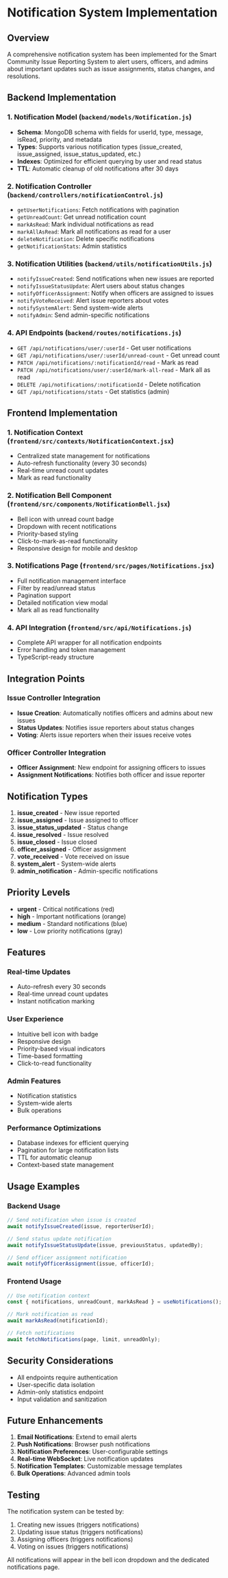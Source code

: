 # Notification System Implementation

## Overview
A comprehensive notification system has been implemented for the Smart Community Issue Reporting System to alert users, officers, and admins about important updates such as issue assignments, status changes, and resolutions.

## Backend Implementation

### 1. Notification Model (`backend/models/Notification.js`)
- **Schema**: MongoDB schema with fields for userId, type, message, isRead, priority, and metadata
- **Types**: Supports various notification types (issue_created, issue_assigned, issue_status_updated, etc.)
- **Indexes**: Optimized for efficient querying by user and read status
- **TTL**: Automatic cleanup of old notifications after 30 days

### 2. Notification Controller (`backend/controllers/notificationControl.js`)
- `getUserNotifications`: Fetch notifications with pagination
- `getUnreadCount`: Get unread notification count
- `markAsRead`: Mark individual notifications as read
- `markAllAsRead`: Mark all notifications as read for a user
- `deleteNotification`: Delete specific notifications
- `getNotificationStats`: Admin statistics

### 3. Notification Utilities (`backend/utils/notificationUtils.js`)
- `notifyIssueCreated`: Send notifications when new issues are reported
- `notifyIssueStatusUpdate`: Alert users about status changes
- `notifyOfficerAssignment`: Notify when officers are assigned to issues
- `notifyVoteReceived`: Alert issue reporters about votes
- `notifySystemAlert`: Send system-wide alerts
- `notifyAdmin`: Send admin-specific notifications

### 4. API Endpoints (`backend/routes/notifications.js`)
- `GET /api/notifications/user/:userId` - Get user notifications
- `GET /api/notifications/user/:userId/unread-count` - Get unread count
- `PATCH /api/notifications/:notificationId/read` - Mark as read
- `PATCH /api/notifications/user/:userId/mark-all-read` - Mark all as read
- `DELETE /api/notifications/:notificationId` - Delete notification
- `GET /api/notifications/stats` - Get statistics (admin)

## Frontend Implementation

### 1. Notification Context (`frontend/src/contexts/NotificationContext.jsx`)
- Centralized state management for notifications
- Auto-refresh functionality (every 30 seconds)
- Real-time unread count updates
- Mark as read functionality

### 2. Notification Bell Component (`frontend/src/components/NotificationBell.jsx`)
- Bell icon with unread count badge
- Dropdown with recent notifications
- Priority-based styling
- Click-to-mark-as-read functionality
- Responsive design for mobile and desktop

### 3. Notifications Page (`frontend/src/pages/Notifications.jsx`)
- Full notification management interface
- Filter by read/unread status
- Pagination support
- Detailed notification view modal
- Mark all as read functionality

### 4. API Integration (`frontend/src/api/Notifications.js`)
- Complete API wrapper for all notification endpoints
- Error handling and token management
- TypeScript-ready structure

## Integration Points

### Issue Controller Integration
- **Issue Creation**: Automatically notifies officers and admins about new issues
- **Status Updates**: Notifies issue reporters about status changes
- **Voting**: Alerts issue reporters when their issues receive votes

### Officer Controller Integration
- **Officer Assignment**: New endpoint for assigning officers to issues
- **Assignment Notifications**: Notifies both officer and issue reporter

## Notification Types

1. **issue_created** - New issue reported
2. **issue_assigned** - Issue assigned to officer
3. **issue_status_updated** - Status change
4. **issue_resolved** - Issue resolved
5. **issue_closed** - Issue closed
6. **officer_assigned** - Officer assignment
7. **vote_received** - Vote received on issue
8. **system_alert** - System-wide alerts
9. **admin_notification** - Admin-specific notifications

## Priority Levels

- **urgent** - Critical notifications (red)
- **high** - Important notifications (orange)
- **medium** - Standard notifications (blue)
- **low** - Low priority notifications (gray)

## Features

### Real-time Updates
- Auto-refresh every 30 seconds
- Real-time unread count updates
- Instant notification marking

### User Experience
- Intuitive bell icon with badge
- Responsive design
- Priority-based visual indicators
- Time-based formatting
- Click-to-read functionality

### Admin Features
- Notification statistics
- System-wide alerts
- Bulk operations

### Performance Optimizations
- Database indexes for efficient querying
- Pagination for large notification lists
- TTL for automatic cleanup
- Context-based state management

## Usage Examples

### Backend Usage
```javascript
// Send notification when issue is created
await notifyIssueCreated(issue, reporterUserId);

// Send status update notification
await notifyIssueStatusUpdate(issue, previousStatus, updatedBy);

// Send officer assignment notification
await notifyOfficerAssignment(issue, officerId);
```

### Frontend Usage
```javascript
// Use notification context
const { notifications, unreadCount, markAsRead } = useNotifications();

// Mark notification as read
await markAsRead(notificationId);

// Fetch notifications
await fetchNotifications(page, limit, unreadOnly);
```

## Security Considerations

- All endpoints require authentication
- User-specific data isolation
- Admin-only statistics endpoint
- Input validation and sanitization

## Future Enhancements

1. **Email Notifications**: Extend to email alerts
2. **Push Notifications**: Browser push notifications
3. **Notification Preferences**: User-configurable settings
4. **Real-time WebSocket**: Live notification updates
5. **Notification Templates**: Customizable message templates
6. **Bulk Operations**: Advanced admin tools

## Testing

The notification system can be tested by:
1. Creating new issues (triggers notifications)
2. Updating issue status (triggers notifications)
3. Assigning officers (triggers notifications)
4. Voting on issues (triggers notifications)

All notifications will appear in the bell icon dropdown and the dedicated notifications page.
